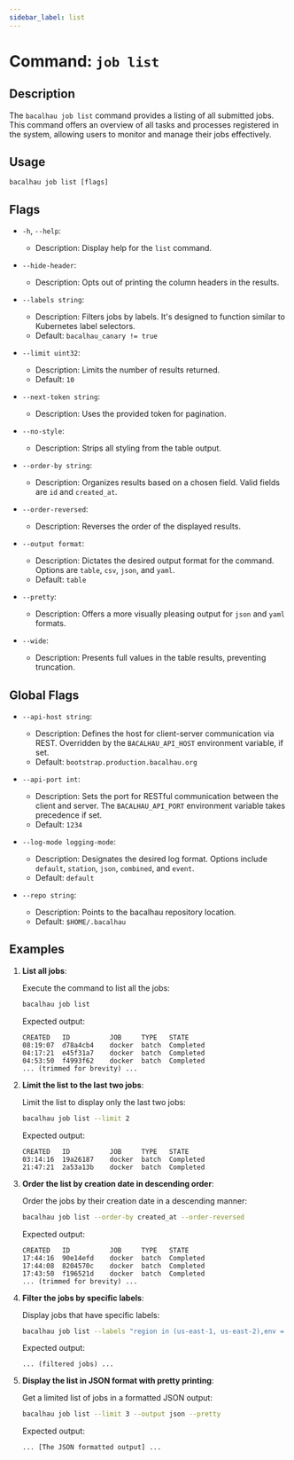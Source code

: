 ```yaml
---
sidebar_label: list
---
```

# Command: `job list`

## Description

The `bacalhau job list` command provides a listing of all submitted jobs. This command offers an overview of all tasks and processes registered in the system, allowing users to monitor and manage their jobs effectively.

## Usage

```
bacalhau job list [flags]
```


## Flags

- `-h`, `--help`:
    - Description: Display help for the `list` command.

- `--hide-header`:
    - Description: Opts out of printing the column headers in the results.

- `--labels string`:
    - Description: Filters jobs by labels. It's designed to function similar to Kubernetes label selectors.
    - Default: `bacalhau_canary != true`

- `--limit uint32`:
    - Description: Limits the number of results returned.
    - Default: `10`

- `--next-token string`:
    - Description: Uses the provided token for pagination.

- `--no-style`:
    - Description: Strips all styling from the table output.

- `--order-by string`:
    - Description: Organizes results based on a chosen field. Valid fields are `id` and `created_at`.

- `--order-reversed`:
    - Description: Reverses the order of the displayed results.

- `--output format`:
    - Description: Dictates the desired output format for the command. Options are `table`, `csv`, `json`, and `yaml`.
    - Default: `table`

- `--pretty`:
    - Description: Offers a more visually pleasing output for `json` and `yaml` formats.

- `--wide`:
    - Description: Presents full values in the table results, preventing truncation.

## Global Flags

- `--api-host string`:
    - Description: Defines the host for client-server communication via REST. Overridden by the `BACALHAU_API_HOST` environment variable, if set.
    - Default: `bootstrap.production.bacalhau.org`

- `--api-port int`:
    - Description: Sets the port for RESTful communication between the client and server. The `BACALHAU_API_PORT` environment variable takes precedence if set.
    - Default: `1234`

- `--log-mode logging-mode`:
    - Description: Designates the desired log format. Options include `default`, `station`, `json`, `combined`, and `event`.
    - Default: `default`

- `--repo string`:
    - Description: Points to the bacalhau repository location.
    - Default: `$HOME/.bacalhau`


## Examples

1. **List all jobs**:

   Execute the command to list all the jobs:

   ```bash
   bacalhau job list
   ```

   Expected output:

   ```plaintext
   CREATED   ID          JOB     TYPE   STATE
   08:19:07  d78a4cb4    docker  batch  Completed
   04:17:21  e45f31a7    docker  batch  Completed
   04:53:50  f4993f62    docker  batch  Completed
   ... (trimmed for brevity) ...
   ```

2. **Limit the list to the last two jobs**:

   Limit the list to display only the last two jobs:

   ```bash
   bacalhau job list --limit 2
   ```

   Expected output:

   ```plaintext
   CREATED   ID          JOB     TYPE   STATE
   03:14:16  19a26187    docker  batch  Completed
   21:47:21  2a53a13b    docker  batch  Completed
   ```

3. **Order the list by creation date in descending order**:

   Order the jobs by their creation date in a descending manner:

   ```bash
   bacalhau job list --order-by created_at --order-reversed
   ```

   Expected output:

   ```plaintext
   CREATED   ID          JOB     TYPE   STATE
   17:44:16  90e14efd    docker  batch  Completed
   17:44:08  8204570c    docker  batch  Completed
   17:43:50  f196521d    docker  batch  Completed
   ... (trimmed for brevity) ...
   ```

4. **Filter the jobs by specific labels**:

   Display jobs that have specific labels:

   ```bash
   bacalhau job list --labels "region in (us-east-1, us-east-2),env = prod"
   ```

   Expected output:

   ```plaintext
   ... (filtered jobs) ...
   ```

5. **Display the list in JSON format with pretty printing**:

   Get a limited list of jobs in a formatted JSON output:

   ```bash
   bacalhau job list --limit 3 --output json --pretty
   ```

   Expected output:

   ```plaintext
   ... [The JSON formatted output] ...
   ```
